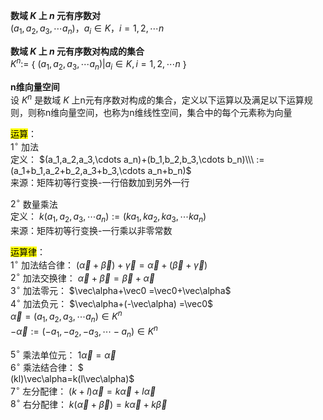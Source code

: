 **数域 $K$ 上 $n$ 元有序数对**  
 $(a_1,a_2,a_3,\cdots a_n)，a_i\in K，i=1,2,\cdots n$  
  
**数域 $K$ 上 $n$ 元有序数对构成的集合**  
 $K^n:=$ { $(a_1,a_2,a_3,\cdots a_n)|a_i\in K,i=1,2,\cdots n$ }  
  
**n维向量空间**  
设 $K^n$ 是数域 $K$ 上n元有序数对构成的集合，定义以下运算以及满足以下运算规则，则称n维向量空间，也称为n维线性空间，集合中的每个元素称为向量  
  
  
  
  
<mark>运算</mark>：  
 $1^\circ$ 加法  
定义： $(a_1,a_2,a_3,\cdots a_n)+(b_1,b_2,b_3,\cdots b_n)\\\  
:=(a_1+b_1,a_2+b_2,a_3+b_3,\cdots a_n+b_n)$  
来源：矩阵初等行变换-一行倍数加到另外一行  
  
 $2^\circ$ 数量乘法  
定义： $k(a_1,a_2,a_3,\cdots a_n)  
:=(ka_1,ka_2,ka_3,\cdots ka_n)$  
来源：矩阵初等行变换-一行乘以非零常数  
  
<mark>运算律</mark>：  
 $1^\circ$ 加法结合律： $(\vec\alpha+\vec\beta)+\vec\gamma=\vec\alpha+(\vec\beta+\vec\gamma)$  
 $2^\circ$ 加法交换律： $\vec\alpha+\vec\beta  
=\vec\beta+\vec\alpha$  
 $3^\circ$ 加法零元： $\vec\alpha+\vec0  
=\vec0+\vec\alpha$  
 $4^\circ$ 加法负元： $\vec\alpha+(-\vec\alpha)  
=\vec0$  
 $\vec\alpha=(a_1,a_2,a_3,\cdots a_n)\in K^n$  
 $-\vec\alpha:=(-a_1,-a_2,-a_3,\cdots -a_n)\in K^n$  
  
 $5^\circ$ 乘法单位元： $1\vec\alpha=\vec\alpha$  
 $6^\circ$ 乘法结合律： $  
(kl)\vec\alpha=k(l\vec\alpha)$  
 $7^\circ$ 左分配律： $(k+l)\vec\alpha  
=k\vec\alpha+l\vec\alpha$  
 $8^\circ$ 右分配律： $k(\vec\alpha+\vec\beta)  
=k\vec\alpha+k\vec\beta$  
  
